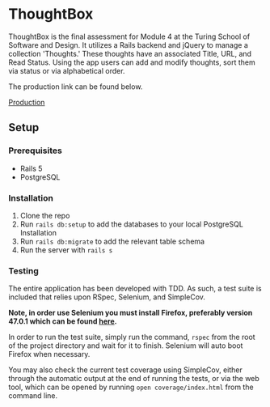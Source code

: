 # ThoughtBox

ThoughtBox is the final assessment for Module 4 at the Turing School of Software and Design. It utilizes a Rails backend and jQuery to manage a collection 'Thoughts.' These thoughts have an associated Title, URL, and Read Status. Using the app users can add and modify thoughts, sort them via status or via alphabetical order.

The production link can be found below.

[Production](https://shielded-ravine-41755.herokuapp.com/)

## Setup

### Prerequisites

* Rails 5
* PostgreSQL

### Installation

1. Clone the repo
2. Run `rails db:setup` to add the databases to your local PostgreSQL Installation
3. Run `rails db:migrate` to add the relevant table schema
4. Run the server with `rails s`

### Testing

The entire application has been developed with TDD. As such, a test suite is included that relies upon RSpec, Selenium, and SimpleCov. 

**Note, in order use Selenium you must install Firefox, preferably version 47.0.1 which can be found [here](https://ftp.mozilla.org/pub/firefox/releases/47.0.1/mac/en-US/).**

In order to run the test suite, simply run the command, `rspec` from the root of the project directory and wait for it to finish. Selenium will auto boot Firefox when necessary.

You may also check the current test coverage using SimpleCov, either through the automatic output at the end of running the tests, or via the web tool, which can be opened by running `open coverage/index.html` from the command line.